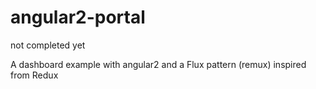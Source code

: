 # angular2-portal

not completed yet

A dashboard example with angular2 and a Flux pattern (remux) inspired from Redux
